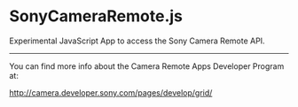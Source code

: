 SonyCameraRemote.js
===================

Experimental JavaScript App to access the Sony Camera Remote API.

---

You can find more info about the Camera Remote Apps Developer Program at:

http://camera.developer.sony.com/pages/develop/grid/

